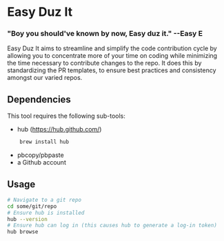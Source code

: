 Easy Duz It
===========
### "Boy you should've known by now, Easy duz it." --Easy E
Easy Duz It aims to streamline and simplify the code contribution cycle by allowing you to concentrate more of your time on coding while minimizing the time necessary to contribute changes to the repo.  It does this by standardizing the PR templates, to ensure best practices and consistency amongst our varied repos.

## Dependencies 
This tool requires the following sub-tools:
* hub (https://hub.github.com/)

```sh
    brew install hub
```

* pbcopy/pbpaste
* a Github account

## Usage
```sh
# Navigate to a git repo
cd some/git/repo
# Ensure hub is installed
hub --version
# Ensure hub can log in (this causes hub to generate a log-in token)
hub browse
```
